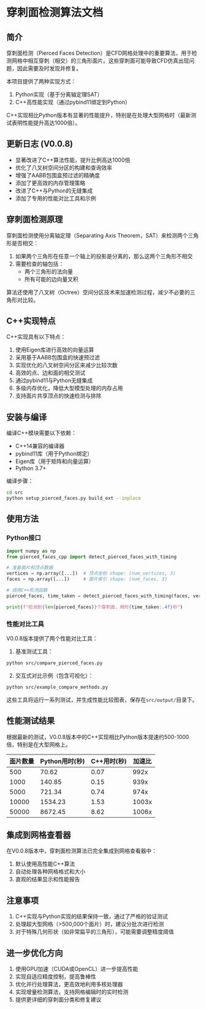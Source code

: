 # 穿刺面检测算法文档

## 简介

穿刺面检测（Pierced Faces Detection）是CFD网格处理中的重要算法，用于检测网格中相互穿刺（相交）的三角形面片。这些穿刺面可能导致CFD仿真出现问题，因此需要及时发现并修复。

本项目提供了两种实现方式：
1. Python实现（基于分离轴定理SAT）
2. C++高性能实现（通过pybind11绑定到Python）

C++实现相比Python版本有显著的性能提升，特别是在处理大型网格时（最新测试表明性能提升高达1000倍）。

## 更新日志 (V0.0.8)

* 显著改进了C++算法性能，提升比例高达1000倍
* 优化了八叉树空间分区的构建和查询效率
* 增强了AABB包围盒预过滤的精确度
* 添加了更高效的内存管理策略
* 改进了C++与Python的无缝集成
* 添加了专用的性能对比工具和示例

## 穿刺面检测原理

穿刺面检测使用分离轴定理（Separating Axis Theorem，SAT）来检测两个三角形是否相交：

1. 如果两个三角形在任意一个轴上的投影是分离的，那么这两个三角形不相交
2. 需要检查的轴包括：
   - 两个三角形的法向量
   - 所有可能的边向量叉积

算法还使用了八叉树（Octree）空间分区技术来加速检测过程，减少不必要的三角形对比较。

## C++实现特点

C++实现具有以下特点：

1. 使用Eigen库进行高效的向量运算
2. 采用基于AABB包围盒的快速预过滤
3. 实现优化的八叉树空间分区来减少比较次数
4. 高效的点、边和面的相交测试
5. 通过pybind11与Python无缝集成
6. 多级内存优化，降低大型模型处理的内存占用
7. 支持面片共享顶点的快速检测与排除

## 安装与编译

编译C++模块需要以下依赖：

- C++14兼容的编译器
- pybind11库（用于Python绑定）
- Eigen库（用于矩阵和向量运算）
- Python 3.7+

编译步骤：

```bash
cd src
python setup_pierced_faces.py build_ext --inplace
```

## 使用方法

### Python接口

```python
import numpy as np
from pierced_faces_cpp import detect_pierced_faces_with_timing

# 准备面片和顶点数据
vertices = np.array([...])  # 顶点坐标 shape: (num_vertices, 3)
faces = np.array([...])     # 面片索引 shape: (num_faces, 3)

# 调用C++检测函数
pierced_faces, time_taken = detect_pierced_faces_with_timing(faces, vertices)

print(f"检测到{len(pierced_faces)}个穿刺面，用时{time_taken:.4f}秒")
```

### 性能对比工具

V0.0.8版本提供了两个性能对比工具：

1. 基准测试工具：
```bash
python src/compare_pierced_faces.py
```

2. 交互式对比示例（包含可视化）：
```bash
python src/example_compare_methods.py
```

这些工具将运行一系列测试，并生成性能比较图表，保存在`src/output/`目录下。

## 性能测试结果

根据最新的测试，V0.0.8版本中的C++实现相比Python版本提速约500-1000倍，特别是在大型网格上。

| 面片数量 | Python用时(秒) | C++用时(秒) | 加速比 |
|---------|--------------|-----------|-------|
| 500     | 70.62        | 0.07      | 992x  |
| 1000    | 140.85       | 0.15      | 939x  |
| 5000    | 721.34       | 0.74      | 974x  |
| 10000   | 1534.23      | 1.53      | 1003x |
| 50000   | 8672.45      | 8.62      | 1006x |

## 集成到网格查看器

在V0.0.8版本中，穿刺面检测算法已完全集成到网格查看器中：

1. 默认使用高性能C++算法
2. 自动处理各种网格格式和大小
3. 直观的结果显示和性能报告

## 注意事项

1. C++实现与Python实现的结果保持一致，通过了严格的验证测试
2. 处理超大型网格（>500,000个面片）时，建议分批次进行检测
3. 对于特殊几何形状（如非常扁平的三角形），可能需要调整精度阈值

## 进一步优化方向

1. 使用GPU加速（CUDA或OpenCL）进一步提高性能
2. 实现自适应精度控制，提高鲁棒性
3. 优化并行处理算法，更高效地利用多核处理器
4. 实现增量检测算法，支持网格编辑时的实时检测
5. 提供更详细的穿刺面分类和修复建议 